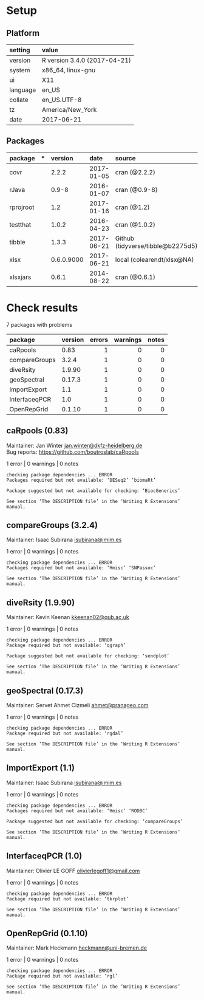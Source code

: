 # Setup

## Platform

|setting  |value                        |
|:--------|:----------------------------|
|version  |R version 3.4.0 (2017-04-21) |
|system   |x86_64, linux-gnu            |
|ui       |X11                          |
|language |en_US                        |
|collate  |en_US.UTF-8                  |
|tz       |America/New_York             |
|date     |2017-06-21                   |

## Packages

|package   |*  |version    |date       |source                            |
|:---------|:--|:----------|:----------|:---------------------------------|
|covr      |   |2.2.2      |2017-01-05 |cran (@2.2.2)                     |
|rJava     |   |0.9-8      |2016-01-07 |cran (@0.9-8)                     |
|rprojroot |   |1.2        |2017-01-16 |cran (@1.2)                       |
|testthat  |   |1.0.2      |2016-04-23 |cran (@1.0.2)                     |
|tibble    |   |1.3.3      |2017-06-21 |Github (tidyverse/tibble@b2275d5) |
|xlsx      |   |0.6.0.9000 |2017-06-21 |local (colearendt/xlsx@NA)        |
|xlsxjars  |   |0.6.1      |2014-08-22 |cran (@0.6.1)                     |

# Check results

7 packages with problems

|package       |version | errors| warnings| notes|
|:-------------|:-------|------:|--------:|-----:|
|caRpools      |0.83    |      1|        0|     0|
|compareGroups |3.2.4   |      1|        0|     0|
|diveRsity     |1.9.90  |      1|        0|     0|
|geoSpectral   |0.17.3  |      1|        0|     0|
|ImportExport  |1.1     |      1|        0|     0|
|InterfaceqPCR |1.0     |      1|        0|     0|
|OpenRepGrid   |0.1.10  |      1|        0|     0|

## caRpools (0.83)
Maintainer: Jan Winter <jan.winter@dkfz-heidelberg.de>  
Bug reports: https://github.com/boutroslab/caRpools

1 error  | 0 warnings | 0 notes

```
checking package dependencies ... ERROR
Packages required but not available: ‘DESeq2’ ‘biomaRt’

Package suggested but not available for checking: ‘BiocGenerics’

See section ‘The DESCRIPTION file’ in the ‘Writing R Extensions’
manual.
```

## compareGroups (3.2.4)
Maintainer: Isaac Subirana <isubirana@imim.es>

1 error  | 0 warnings | 0 notes

```
checking package dependencies ... ERROR
Packages required but not available: ‘Hmisc’ ‘SNPassoc’

See section ‘The DESCRIPTION file’ in the ‘Writing R Extensions’
manual.
```

## diveRsity (1.9.90)
Maintainer: Kevin Keenan <kkeenan02@qub.ac.uk>

1 error  | 0 warnings | 0 notes

```
checking package dependencies ... ERROR
Package required but not available: ‘qgraph’

Package suggested but not available for checking: ‘sendplot’

See section ‘The DESCRIPTION file’ in the ‘Writing R Extensions’
manual.
```

## geoSpectral (0.17.3)
Maintainer: Servet Ahmet Cizmeli <ahmet@pranageo.com>

1 error  | 0 warnings | 0 notes

```
checking package dependencies ... ERROR
Package required but not available: ‘rgdal’

See section ‘The DESCRIPTION file’ in the ‘Writing R Extensions’
manual.
```

## ImportExport (1.1)
Maintainer: Isaac Subirana <isubirana@imim.es>

1 error  | 0 warnings | 0 notes

```
checking package dependencies ... ERROR
Packages required but not available: ‘Hmisc’ ‘RODBC’

Package suggested but not available for checking: ‘compareGroups’

See section ‘The DESCRIPTION file’ in the ‘Writing R Extensions’
manual.
```

## InterfaceqPCR (1.0)
Maintainer: Olivier LE GOFF <olivierlegoff1@gmail.com>

1 error  | 0 warnings | 0 notes

```
checking package dependencies ... ERROR
Package required but not available: ‘tkrplot’

See section ‘The DESCRIPTION file’ in the ‘Writing R Extensions’
manual.
```

## OpenRepGrid (0.1.10)
Maintainer: Mark Heckmann <heckmann@uni-bremen.de>

1 error  | 0 warnings | 0 notes

```
checking package dependencies ... ERROR
Package required but not available: ‘rgl’

See section ‘The DESCRIPTION file’ in the ‘Writing R Extensions’
manual.
```

